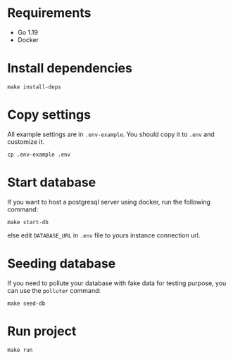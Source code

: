 # Requirements
- Go 1.19
- Docker

# Install dependencies
```shell
make install-deps
```

# Copy settings
All example settings are in `.env-example`. 
You should copy it to `.env` and customize it.

```shell
cp .env-example .env
```

# Start database
If you want to host a postgresql server using docker, run the following command:
```shell
make start-db
```
else edit `DATABASE_URL` in `.env` file to yours instance connection url.

# Seeding database
If you need to pollute your database with fake data for testing purpose, you can use the `polluter` command: 
```shell
make seed-db
```

# Run project 
```shell 
make run
```